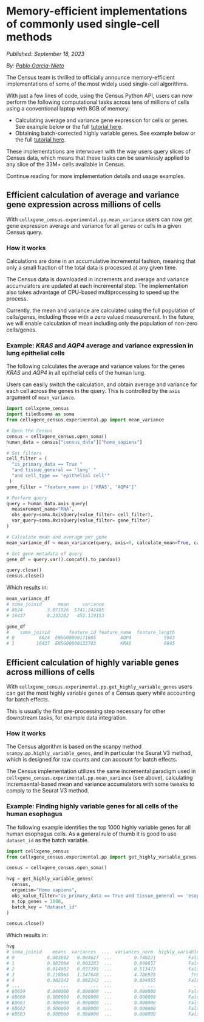 # Memory-efficient implementations of commonly used single-cell methods

*Published:* *September 18, 2023*

*By:* *[Pablo Garcia-Nieto](pgarcia-nieto@chanzuckerberg.com)*

The Census team is thrilled to officially announce memory-efficient implementations of some of the most widely used single-cell algorithms.

With just a few lines of code, using the Census Python API, users can now perform the following computational tasks across tens of millions of cells using a conventional laptop with 8GB of memory:

* Calculating average and variance gene expression for cells or genes. See example below or the full [tutorial here](../../notebooks/experimental/mean_variance.ipynb).
* Obtaining batch-corrected highly variable genes.  See example below or the full [tutorial here](../../notebooks/experimental/highly_variable_genes).

These implementations are interwoven with the way users query slices of Census data, which means that these tasks can be seamlessly applied to any slice of the 33M+ cells available in Census.

Continue reading for more implementation details and usage examples.

## Efficient calculation of average and variance gene expression across millions of cells

With `cellxgene_census.experimental.pp.mean_variance` users can now get gene expression average and variance for all genes or cells in a given Census query.

### How it works

Calculations are done in an accumulative incremental fashion, meaning that only a small fraction of the total data is processed at any given time.

The Census data is downloaded in increments and average and variance accumulators are updated at each incremental step. The implementation also takes advantage of CPU-based multiprocessing to speed up the process.

Currently, the mean and variance are calculated using the full population of cells/genes, including those with a zero valued measurement. In the future, we will enable calculation of mean including only the population of non-zero cells/genes.

### Example: *KRAS* and *AQP4* average and variance expression in lung epithelial cells

The following calculates the average and variance values for the genes *KRAS* and *AQP4* in all epithelial cells of the human lung.

Users can easily switch the calculation, and obtain average and variance for each cell across the genes in the query. This is controlled by the `axis` argument of `mean_variance`.

```python
import cellxgene_census
import tiledbsoma as soma
from cellxgene_census.experimental.pp import mean_variance

# Open the Census
census = cellxgene_census.open_soma()
human_data = census["census_data"]["homo_sapiens"]

# Set filters
cell_filter = (
  "is_primary_data == True "
  "and tissue_general == 'lung' "
  "and cell_type == 'epithelial cell'"
 )
gene_filter = "feature_name in ['KRAS', 'AQP4']"

# Perform query
query = human_data.axis_query(
  measurement_name="RNA",
  obs_query=soma.AxisQuery(value_filter= cell_filter),
  var_query=soma.AxisQuery(value_filter= gene_filter)
)

# Calculate mean and average per gene
mean_variance_df = mean_variance(query, axis=0, calculate_mean=True, calculate_variance=True)

# Get gene metadata of query
gene_df = query.var().concat().to_pandas()

query.close()
census.close()
```

Which results in:

```python
mean_variance_df
# soma_joinid      mean     variance
# 8624         3.071926  5741.242485
# 16437        8.233282   452.119153

gene_df
#    soma_joinid       feature_id feature_name  feature_length
# 0         8624  ENSG00000171885         AQP4            5943
# 1        16437  ENSG00000133703         KRAS            6845
```

## Efficient calculation of highly variable genes across millions of cells

With `cellxgene_census.experimental.pp.get_highly_variable_genes` users can get the most highly variable genes of a Census query while accounting for batch effects.

This is usually the first pre-processing step necessary for other downstream tasks, for example data integration.

### How it works

The Census algorithm is based on the scanpy method `scanpy.pp.highly_variable_genes`, and in particular the Seurat V3 method, which is designed for raw counts and can account for batch effects.

The Census implementation utilizes the same incremental paradigm used in  `cellxgene_census.experimental.pp.mean_variance` (see above), calculating incremaental-based mean and variance accumulators with some tweaks to comply to the Seurat V3 method.

### Example: Finding highly variable genes for all cells of the human esophagus

The following example identifies the top 1000 highly variable genes for all human esophagus cells. As a general rule of thumb it is good to use `dataset_id` as the batch variable.

```python
import cellxgene_census
from cellxgene_census.experimental.pp import get_highly_variable_genes

census = cellxgene_census.open_soma()

hvg = get_highly_variable_genes(
  census,
  organism="Homo sapiens",
  obs_value_filter="is_primary_data == True and tissue_general == 'esophagus'",
  n_top_genes = 1000,
  batch_key = "dataset_id"
)

census.close()
```

Which results in:

```python
hvg
# soma_joinid    means  variances  ...  variances_norm  highly_variable
# 0            0.003692   0.004627  ...        0.748221            False
# 1            0.003084   0.003203  ...        0.898657            False
# 2            0.014962   0.037395  ...        0.513473            False
# 3            0.218865   1.547648  ...        4.786928             True
# 4            0.002142   0.002242  ...        0.894955            False
# ...               ...        ...  ...             ...              ...
# 60659        0.000000   0.000000  ...        0.000000            False
# 60660        0.000000   0.000000  ...        0.000000            False
# 60661        0.000000   0.000000  ...        0.000000            False
# 60662        0.000000   0.000000  ...        0.000000            False
# 60663        0.000000   0.000000  ...        0.000000            False
```
